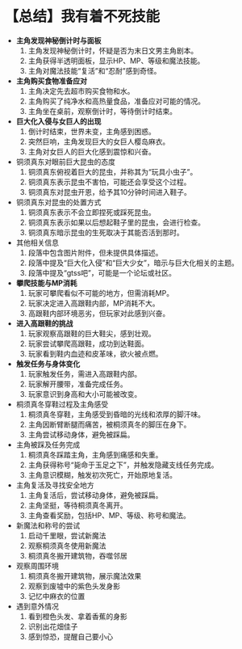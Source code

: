 # 【总结】我有着不死技能

-   **主角发现神秘倒计时与面板**
    1.  主角发现神秘倒计时，怀疑是否为末日文男主角剧本。
    2.  主角获得半透明面板，显示HP、MP、等级和魔法技能。
    3.  主角对魔法技能“复活”和“忍耐”感到奇怪。
-   **主角购买食物准备应对**
    1.  主角决定先去超市购买食物和水。
    2.  主角购买了纯净水和高热量食品，准备应对可能的情况。
    3.  主角坐在桌前，观察倒计时，等待倒计时结束。
-   **巨大化入侵与女巨人的出现**
    1.  倒计时结束，世界未变，主角感到困惑。
    2.  突然巨响，主角发现巨大的女巨人樱岛麻衣。
    3.  主角对女巨人的巨大化感到震惊和兴奋。
-   铜须真东对眼前巨大昆虫的态度
    1.  铜须真东俯视着巨大的昆虫，并称其为“玩具小虫子”。
    2.  铜须真东表示昆虫不害怕，可能还会享受这个过程。
    3.  铜须真东对昆虫开恩，给予其10分钟时间进入鞋子。
-   铜须真东对昆虫的处置方式
    1.  铜须真东表示不会立即捏死或踩死昆虫。
    2.  铜须真东表示如果以后想起鞋子里的昆虫，会进行检查。
    3.  铜须真东暗示昆虫的生死取决于其能否活到那时。
-   其他相关信息
    1.  段落中包含图片附件，但未提供具体描述。
    2.  段落中提及“巨大化入侵”和“巨大少女”，暗示与巨大化相关的主题。
    3.  段落中提及“gtss吧”，可能是一个论坛或社区。
-   **攀爬技能与MP消耗**
    1.  玩家可攀爬看似不可能的地方，但需消耗MP。
    2.  玩家决定进入高跟鞋内部，MP消耗不大。
    3.  高跟鞋内部环境恶劣，但玩家对此感到兴奋。
-   **进入高跟鞋的挑战**
    1.  玩家观察高跟鞋的巨大鞋尖，感到壮观。
    2.  玩家尝试攀爬高跟鞋，成功到达鞋面。
    3.  玩家看到鞋内血迹和皮革味，欲火被点燃。
-   **触发任务与身体变化**
    1.  玩家触发任务，需进入高跟鞋内部。
    2.  玩家解开腰带，准备完成任务。
    3.  玩家意识到身高和大小可能被改变。
-   桐须真冬穿鞋过程及主角感受
    1.  桐须真冬穿鞋，主角感受到昏暗的光线和浓厚的脚汗味。
    2.  主角因断臂断腿而痛苦，被桐须真冬的脚压在身下。
    3.  主角尝试移动身体，避免被踩扁。
-   主角被踩及任务完成
    1.  桐须真冬踩踏主角，主角感到痛感和失重。
    2.  主角获得称号“毙命于玉足之下”，并触发隐藏支线任务完成。
    3.  主角意识模糊，触发初次死亡，开始原地复活。
-   主角复活及寻找安全地方
    1.  主角复活后，尝试移动身体，避免被踩扁。
    2.  主角坚挺，等待桐须真冬离开。
    3.  主角查看奖励，包括HP、MP、等级、称号和魔法。
-   新魔法和称号的尝试
    1.  启动千里眼，尝试新魔法
    2.  观察桐须真冬使用新魔法
    3.  桐须真冬搬开建筑物，吞噬邻居
-   观察周围环境
    1.  桐须真冬搬开建筑物，展示魔法效果
    2.  观察到废墟中的紫色头发身影
    3.  记忆中麻衣的位置
-   遇到意外情况
    1.  看到橙色头发、拿着香蕉的身影
    2.  识别出花畑佳子
    3.  感到惊恐，提醒自己要小心